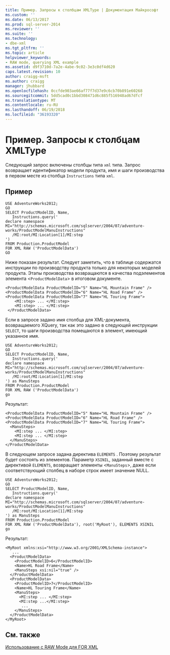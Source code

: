 ```yaml
---
title: Пример. Запросы к столбцам XMLType | Документация Майкрософт
ms.custom: ''
ms.date: 06/13/2017
ms.prod: sql-server-2014
ms.reviewer: ''
ms.suite: ''
ms.technology:
- dbe-xml
ms.tgt_pltfrm: ''
ms.topic: article
helpviewer_keywords:
- RAW mode, querying XML example
ms.assetid: d9f3710d-7a2e-4abe-9c02-3e3c0df4d620
caps.latest.revision: 10
author: craigg-msft
ms.author: craigg
manager: jhubbard
ms.openlocfilehash: 0ccfde903ae66af77f7d37e9c6cb70b891e60268
ms.sourcegitcommit: 5dd5cad0c1bbd308471d6c885f516948ad67dfcf
ms.translationtype: MT
ms.contentlocale: ru-RU
ms.lasthandoff: 06/19/2018
ms.locfileid: "36193320"
---
```

# <a name="example-querying-xmltype-columns"></a>Пример. Запросы к столбцам XMLType
  Следующий запрос включены столбцы типа `xml` типа. Запрос возвращает идентификатор модели продукта, имя и шаги производства в первом месте из столбца `Instructions` типа `xml`.  
  
## <a name="example"></a>Пример  
  
```  
USE AdventureWorks2012;  
GO  
SELECT ProductModelID, Name,  
   Instructions.query('  
declare namespace MI="http://schemas.microsoft.com/sqlserver/2004/07/adventure-works/ProductModelManuInstructions"  
   /MI:root/MI:Location[1]/MI:step  
')   
FROM Production.ProductModel  
FOR XML RAW ('ProductModelData')  
GO  
```  
  
 Ниже показан результат. Следует заметить, что в таблице содержатся инструкции по производству продукта только для некоторых моделей продукта. Этапы производства возвращаются в качества подэлементов элемента <`ProductModelData`> в итоговом документе.  
  
```  
<ProductModelData ProductModelID="5" Name="HL Mountain Frame" />  
<ProductModelData ProductModelID="6" Name="HL Road Frame" />  
<ProductModelData ProductModelID="7" Name="HL Touring Frame">  
    <MI:step> ... </MI:step>  
    <MI:step> ... </MI:step>  
 </ProductModelData>  
```  
  
 Если в запросе задано имя столбца для XML-документа, возвращаемого XQuery, так как это задано в следующей инструкции `SELECT`, то шаги производства помещаются в элемент, имеющий указанное имя.  
  
```  
USE AdventureWorks2012;  
GO  
SELECT ProductModelID, Name,  
   Instructions.query('  
declare namespace MI="http://schemas.microsoft.com/sqlserver/2004/07/adventure-works/ProductModelManuInstructions"  
   /MI:root/MI:Location[1]/MI:step  
') as ManuSteps  
FROM Production.ProductModel  
FOR XML RAW ('ProductModelData')  
go  
```  
  
 Результат:  
  
```  
<ProductModelData ProductModelID="5" Name="HL Mountain Frame" />  
<ProductModelData ProductModelID="6" Name="HL Road Frame" />  
<ProductModelData ProductModelID="7" Name="HL Touring Frame">  
  <ManuSteps>  
    <MI:step ... </MI:step>  
    <MI:step ... </MI:step>  
  </ManuSteps>  
</ProductModelData>  
```  
  
 В следующем запросе задана директива `ELEMENTS` . Поэтому результат будет состоять из элементов. Параметр `XSINIL`, заданный вместе с директивой `ELEMENTS`, возвращает элементы <`ManuSteps`>, даже если соответствующий столбец в наборе строк имеет значение NULL.  
  
```  
USE AdventureWorks2012;  
GO  
SELECT ProductModelID, Name,  
   Instructions.query('  
declare namespace MI="http://schemas.microsoft.com/sqlserver/2004/07/adventure-works/ProductModelManuInstructions"  
   /MI:root/MI:Location[1]/MI:step  
') as ManuSteps  
FROM Production.ProductModel  
FOR XML RAW ('ProductModelData'), root('MyRoot'), ELEMENTS XSINIL  
go  
```  
  
 Результат:  
  
```  
<MyRoot xmlns:xsi="http://www.w3.org/2001/XMLSchema-instance">  
   ...  
  <ProductModelData>  
    <ProductModelID>6</ProductModelID>  
    <Name>HL Road Frame</Name>  
    <ManuSteps xsi:nil="true" />  
  </ProductModelData>  
  <ProductModelData>  
    <ProductModelID>7</ProductModelID>  
    <Name>HL Touring Frame</Name>  
    <ManuSteps>  
      <MI:step ... </MI:step>  
      <MI:step ...</MI:step>  
       ...  
    </ManuSteps>  
  </ProductModelData>  
</MyRoot>  
```  
  
## <a name="see-also"></a>См. также  
 [Использование с RAW Mode для FOR XML](use-raw-mode-with-for-xml.md)  
  
  